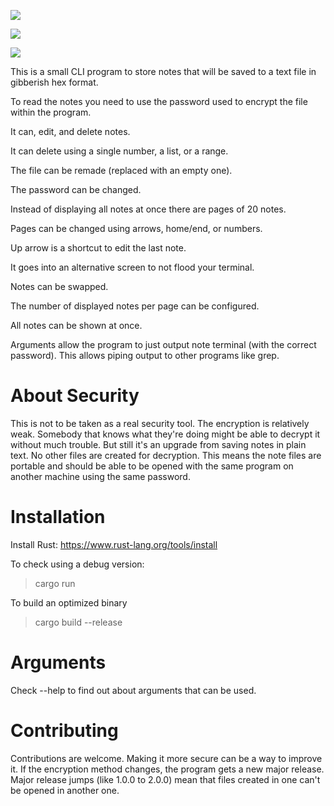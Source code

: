 ![](http://i.imgur.com/XriIvL7.png)

![](http://i.imgur.com/9Xmz8We.png)

![](http://i.imgur.com/6Dbs9Rj.png)

This is a small CLI program to store notes that will be saved to a text file in gibberish hex format.

To read the notes you need to use the password used to encrypt the file within the program.

It can, edit, and delete notes.

It can delete using a single number, a list, or a range.

The file can be remade (replaced with an empty one).

The password can be changed.

Instead of displaying all notes at once there are pages of 20 notes.

Pages can be changed using arrows, home/end, or numbers.

Up arrow is a shortcut to edit the last note.

It goes into an alternative screen to not flood your terminal.

Notes can be swapped.

The number of displayed notes per page can be configured.

All notes can be shown at once.

Arguments allow the program to just output note terminal (with the correct password).
This allows piping output to other programs like grep.

# About Security

This is not to be taken as a real security tool. The encryption is relatively weak.
Somebody that knows what they're doing might be able to decrypt it without much trouble.
But still it's an upgrade from saving notes in plain text.
No other files are created for decryption. This means the note files are portable and 
should be able to be opened with the same program on another machine using the same password.

# Installation

Install Rust: https://www.rust-lang.org/tools/install

To check using a debug version:
>cargo run

To build an optimized binary
>cargo build --release

# Arguments
Check --help to find out about arguments that can be used.

# Contributing
Contributions are welcome. Making it more secure can be a way to improve it.
If the encryption method changes, the program gets a new major release.
Major release jumps (like 1.0.0 to 2.0.0) mean that files created in one can't
be opened in another one.